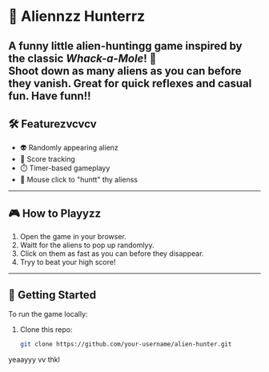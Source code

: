 # 👾 Aliennzz Hunterrz

A funny little alien-huntingg game inspired by the classic *Whack-a-Mole*! 🚀  
Shoot down as many aliens as you can before they vanish. Great for quick reflexes and casual fun.
Have funn!!
---

## 🛠️ Featurezvcvcv

- 👽 Randomly appearing alienz
- 🧠 Score tracking
- ⏱️ Timer-based gameplayy
- 🎯 Mouse click to "huntt" thy alienss

---

## 🎮 How to Playyzz

1. Open the game in your browser.
2. Waitt for the aliens to pop up randomlyy.
3. Click on them as fast as you can before they disappear.
4. Tryy to beat your high score!

---
## 🚀 Getting Started

To run the game locally:

1. Clone this repo:
   ```bash
   git clone https://github.com/your-username/alien-hunter.git

yeaayyy
vv
thkl
